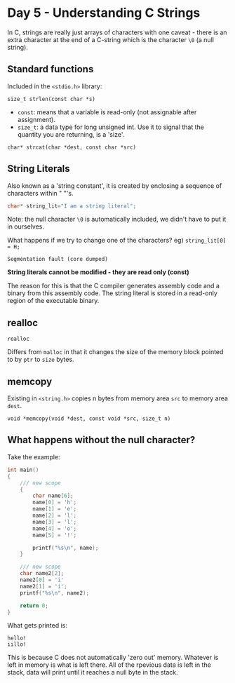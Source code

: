 # Day 5 - Understanding C Strings

In C, strings are really just arrays of characters with one caveat - there is an extra character at the end of a C-string which is the character `\0` (a null string).

## Standard functions

Included in the `<stdio.h>` library:

```
size_t strlen(const char *s)
```

- `const`: means that a variable is read-only (not assignable after assignment).
- `size_t`: a data type for long unsigned int. Use it to signal that the quantity you are returning, is a 'size'.

```
char* strcat(char *dest, const char *src)
```
 
## String Literals

Also known as a 'string constant', it is created by enclosing a sequence of characters within " "'s.

```c
char* string_lit="I am a string literal";
``` 

Note: the null character `\0` is automatically included, we didn't have to put it in ourselves. 

What happens if we try to change one of the characters? eg) `string_lit[0] = H;`

```response
Segmentation fault (core dumped)
```

**String literals cannot be modified - they are read only (const)**

The reason for this is that the C compiler generates assembly code and a binary from this assembly code. The string literal is stored in a read-only region of the executable binary.


## realloc

```
realloc
```

Differs from `malloc` in that it changes the size of the memory block pointed to by `ptr` to `size` bytes.

## memcopy

Existing in `<string.h>` copies n bytes from memory area `src` to memory area `dest`.

```
void *memcopy(void *dest, const void *src, size_t n)
```

## What happens without the null character?

Take the example:

```c
int main()
{
	/// new scope
	{
		char name[6];
		name[0] = 'h';
		name[1] = 'e';
		name[2] = 'l';
		name[3] = 'l';
		name[4] = 'o';
		name[5] = '!';

		printf("%s\n", name);
	}

	/// new scope
	char name2[2];
	name2[0] = 'i'
	name2[1] = 'i';
	printf("%s\n", name2);

	return 0;
}
```

What gets printed is:

```
hello!
iillo!
```

This is because C does not automatically 'zero out' memory. Whatever is left in memory is what is left there. All of the rpevious data is left in the stack, data will print until it reaches a null byte in the stack.
